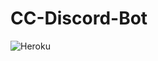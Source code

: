 # CC-Discord-Bot

![Heroku](http://heroku-badge.herokuapp.com/?app=angularjs-cryptovizia-discord-bot&style=flat&svg=1)
 
